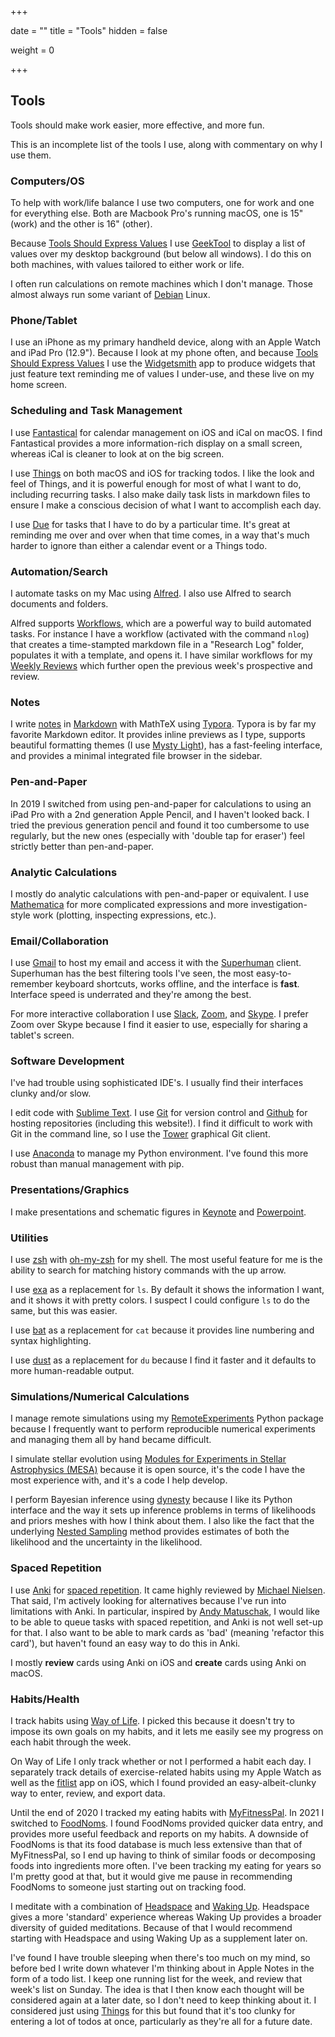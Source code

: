 +++

date = ""
title = "Tools"
hidden = false

weight = 0

+++

## Tools

Tools should make work easier, more effective, and more fun.

This is an incomplete list of the tools I use, along with commentary on why I use them.

### Computers/OS

To help with work/life balance I use two computers, one for work and one for everything else. Both are Macbook Pro's running macOS, one is 15" (work) and the other is 16" (other).

Because [Tools Should Express Values](https://adamjermyn.com/posts/tools_values/) I use [GeekTool](https://www.tynsoe.org/geektool/) to display a list of values over my desktop background (but below all windows). I do this on both machines, with values tailored to either work or life.

I often run calculations on remote machines which I don't manage. Those almost always run some variant of [Debian](https://www.debian.org) Linux.

### Phone/Tablet

I use an iPhone as my primary handheld device, along with an Apple Watch and iPad Pro (12.9"). Because I look at my phone often, and because [Tools Should Express Values](https://adamjermyn.com/posts/tools_values/) I use the [Widgetsmith](https://apps.apple.com/us/app/widgetsmith/id1523682319) app to produce widgets that just feature text reminding me of values I under-use, and these live on my home screen.

### Scheduling and Task Management

I use [Fantastical](https://flexibits.com/fantastical) for calendar management on iOS and iCal on macOS. I find Fantastical provides a more information-rich display on a small screen, whereas iCal is cleaner to look at on the big screen.

I use [Things](https://culturedcode.com/things/) on both macOS and iOS for tracking todos. I like the look and feel of Things, and it is powerful enough for most of what I want to do, including recurring tasks. I also make daily task lists in markdown files to ensure I make a conscious decision of what I want to accomplish each day.

I use [Due](https://www.dueapp.com) for tasks that I have to do by a particular time. It's great at reminding me over and over when that time comes, in a way that's much harder to ignore than either a calendar event or a Things todo.

### Automation/Search

I automate tasks on my Mac using [Alfred](https://www.alfredapp.com). I also use Alfred to search documents and folders.

Alfred supports [Workflows](https://www.alfredapp.com/workflows/), which are a powerful way to build automated tasks. For instance I have a workflow (activated with the command `nlog`) that creates a time-stampted markdown file in a "Research Log" folder, populates it with a template, and opens it. I have similar workflows for my [Weekly Reviews](https://adamjermyn.com/workflow/feedback/) which further open the previous week's prospective and review.

### Notes

I write [notes](https://adamjermyn.com/workflow/notes/) in [Markdown](https://en.wikipedia.org/wiki/Markdown) with MathTeX using [Typora](https://typora.io). Typora is by far my favorite Markdown editor. It provides inline previews as I type, supports beautiful formatting themes (I use [Mysty Light](https://theme.typora.io/theme/Misty/)), has a fast-feeling interface, and provides a minimal integrated file browser in the sidebar.

### Pen-and-Paper

In 2019 I switched from using pen-and-paper for calculations to using an iPad Pro with a 2nd generation Apple Pencil, and I haven't looked back. I tried the previous generation pencil and found it too cumbersome to use regularly, but the new ones (especially with 'double tap for eraser') feel strictly better than pen-and-paper.

### Analytic Calculations

I mostly do analytic calculations with pen-and-paper or equivalent. I use [Mathematica](https://www.wolfram.com/mathematica/) for more complicated expressions and more investigation-style work (plotting, inspecting expressions, etc.).  

### Email/Collaboration

I use [Gmail](gmail.com) to host my email and access it with the [Superhuman](https://superhuman.com) client. Superhuman has the best filtering tools I've seen, the most easy-to-remember keyboard shortcuts, works offline, and the interface is **fast**. Interface speed is underrated and they're among the best.

For more interactive collaboration I use [Slack](https://slack.com), [Zoom](https://zoom.us), and [Skype](https://www.skype.com/en/). I prefer Zoom over Skype because I find it easier to use, especially for sharing a tablet's screen.

### Software Development

I've had trouble using sophisticated IDE's. I usually find their interfaces clunky and/or slow.

I edit code with [Sublime Text](https://www.sublimetext.com). I use [Git](https://git-scm.com) for version control and [Github](https://github.com) for hosting repositories (including this website!). I find it difficult to work with Git in the command line, so I use the [Tower](https://www.git-tower.com/mac) graphical Git client.  

I use [Anaconda](https://www.anaconda.com) to manage my Python environment. I've found this more robust than manual management with pip.

### Presentations/Graphics

I make presentations and schematic figures in [Keynote](https://www.apple.com/keynote/) and [Powerpoint](https://www.microsoft.com/en-us/microsoft-365/powerpoint). 

### Utilities

I use [zsh](http://zsh.sourceforge.net) with [oh-my-zsh](https://ohmyz.sh) for my shell. The most useful feature for me is the ability to search for matching history commands with the up arrow.

I use [exa](https://the.exa.website) as a replacement for `ls`. By default it shows the information I want, and it shows it with pretty colors. I suspect I could configure `ls` to do the same, but this was easier.

I use [bat](https://github.com/sharkdp/bat) as a replacement for `cat` because it provides line numbering and syntax highlighting.

I use [dust](https://github.com/bootandy/dust) as a replacement for `du` because I find it faster and it defaults to more human-readable output.

### Simulations/Numerical Calculations

I manage remote simulations using my [RemoteExperiments](https://github.com/adamjermyn/remote_experiments) Python package because I frequently want to perform reproducible numerical experiments and managing them all by hand became difficult.

I simulate stellar evolution using [Modules for Experiments in Stellar Astrophysics (MESA)](https://docs.mesastar.org/en/latest/) because it is open source, it's the code I have the most experience with, and it's a code I help develop.

I perform Bayesian inference using [dynesty](https://dynesty.readthedocs.io/en/latest/) because I like its Python interface and the way it sets up inference problems in terms of likelihoods and priors meshes with how I think about them. I also like the fact that the underlying [Nested Sampling](https://en.wikipedia.org/wiki/Nested_sampling_algorithm) method provides estimates of both the likelihood and the uncertainty in the likelihood.

### Spaced Repetition

I use [Anki](https://apps.ankiweb.net) for [spaced repetition](https://adamjermyn.com/workflow/spacedrepetition/). It came highly reviewed by [Michael Nielsen](http://augmentingcognition.com/ltm.html). That said, I'm actively looking for alternatives because I've run into limitations with Anki. In particular, inspired by [Andy Matuschak](https://andymatuschak.org), I would like to be able to queue tasks with spaced repetition, and Anki is not well set-up for that. I also want to be able to mark cards as 'bad' (meaning 'refactor this card'), but haven't found an easy way to do this in Anki.

 I mostly **review** cards using Anki on iOS and **create** cards using Anki on macOS.

### Habits/Health

I track habits using [Way of Life](https://wayoflifeapp.com). I picked this because it doesn't try to impose its own goals on my habits, and it lets me easily see my progress on each habit through the week.

On Way of Life I only track whether or not I performed a habit each day. I separately track details of exercise-related habits using my Apple Watch as well as the [fitlist](http://www.fitlist.com) app on iOS, which I found provided an easy-albeit-clunky way to enter, review, and export data. 

Until the end of 2020 I tracked my eating habits with [MyFitnessPal](https://www.myfitnesspal.com). In 2021 I switched to [FoodNoms](https://foodnoms.com). I found FoodNoms provided quicker data entry, and provides more useful feedback and reports on my habits. A downside of FoodNoms is that its food database is much less extensive than that of MyFitnessPal, so I end up having to think of similar foods or decomposing foods into ingredients more often. I've been tracking my eating for years so I'm pretty good at that, but it would give me pause in recommending FoodNoms to someone just starting out on tracking food.

I meditate with a combination of [Headspace](https://www.headspace.com) and [Waking Up](https://wakingup.com). Headspace gives a more 'standard' experience whereas Waking Up provides a broader diversity of guided meditations. Because of that I would recommend starting with Headspace and using Waking Up as a supplement later on.

I've found I have trouble sleeping when there's too much on my mind, so before bed I write down whatever I'm thinking about in Apple Notes in the form of a todo list. I keep one running list for the week, and review that week's list on Sunday. The idea is that I then know each thought  will be considered again at a later date, so I don't need to keep thinking about it. I considered just using [Things](https://culturedcode.com/things/) for this but found that it's too clunky for entering a lot of todos at once, particularly as they're all for a future date.